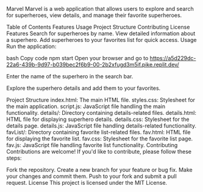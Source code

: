Marvel
Marvel  is a web application that allows users to explore and search for superheroes, view details, and manage their favorite superheroes.

Table of Contents
Features
Usage
Project Structure
Contributing
License
Features
Search for superheroes by name.
View detailed information about a superhero.
Add superheroes to your favorites list for quick access.
Usage
Run the application:

bash
Copy code
npm start
Open your browser and go to https://a5d229dc-22a6-439b-9d97-b039bec2f6b9-00-2b2xfugd3m5if.pike.replit.dev/

Enter the name of the superhero in the search bar.

Explore the superhero details and add them to your favorites.

Project Structure
index.html: The main HTML file.
styles.css: Stylesheet for the main application.
script.js: JavaScript file handling the main functionality.
details/: Directory containing details-related files.
details.html: HTML file for displaying superhero details.
details.css: Stylesheet for the details page.
details.js: JavaScript file handling details-related functionality.
favList/: Directory containing favorite list-related files.
fav.html: HTML file for displaying the favorite list.
fav.css: Stylesheet for the favorite list page.
fav.js: JavaScript file handling favorite list functionality.
Contributing
Contributions are welcome! If you'd like to contribute, please follow these steps:

Fork the repository.
Create a new branch for your feature or bug fix.
Make your changes and commit them.
Push to your fork and submit a pull request.
License
This project is licensed under the MIT License.
